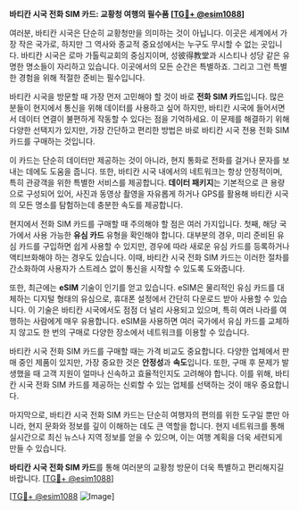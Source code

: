 **바티칸 시국 전화 SIM 카드: 교황청 여행의 필수품 [[TG💪+ @esim1088](https://t.me/s/esim1088)]**

여러분, 바티칸 시국은 단순히 교황청만을 의미하는 것이 아닙니다. 이곳은 세계에서 가장 작은 국가로, 하지만 그 역사와 종교적 중요성에서는 누구도 무시할 수 없는 곳입니다. 바티칸 시국은 로마 가톨릭교회의 중심지이며, 성彼得教堂과 시스티나 성당 같은 유명한 명소들이 자리하고 있습니다. 이곳에서의 모든 순간은 특별하죠. 그리고 그런 특별한 경험을 위해 적절한 준비는 필수입니다.

바티칸 시국을 방문할 때 가장 먼저 고민해야 할 것이 바로 **전화 SIM 카드**입니다. 많은 분들이 현지에서 통신을 위해 데이터를 사용하고 싶어 하지만, 바티칸 시국에 들어서면서 데이터 연결이 불편하게 작동할 수 있다는 점을 기억하세요. 이 문제를 해결하기 위해 다양한 선택지가 있지만, 가장 간단하고 편리한 방법은 바로 바티칸 시국 전용 전화 SIM 카드를 구매하는 것입니다.

이 카드는 단순히 데이터만 제공하는 것이 아니라, 현지 통화로 전화를 걸거나 문자를 보내는 데에도 도움을 줍니다. 또한, 바티칸 시국 내에서의 네트워크는 항상 안정적이며, 특히 관광객을 위한 특별한 서비스를 제공합니다. **데이터 패키지**는 기본적으로 큰 용량으로 구성되어 있어, 사진과 동영상 촬영을 자유롭게 하거나 GPS를 활용해 바티칸 시국의 모든 명소를 탐험하는데 충분한 속도를 제공합니다.

현지에서 전화 SIM 카드를 구매할 때 주의해야 할 점은 여러 가지입니다. 첫째, 해당 국가에서 사용 가능한 **유심 카드** 유형을 확인해야 합니다. 대부분의 경우, 미리 준비된 유심 카드를 구입하면 쉽게 사용할 수 있지만, 경우에 따라 새로운 유심 카드를 등록하거나 액티브화해야 하는 경우도 있습니다. 이때, 바티칸 시국 전화 SIM 카드는 이러한 절차를 간소화하여 사용자가 스트레스 없이 통신을 시작할 수 있도록 도와줍니다.

또한, 최근에는 **eSIM** 기술이 인기를 얻고 있습니다. eSIM은 물리적인 유심 카드를 대체하는 디지털 형태의 유심으로, 휴대폰 설정에서 간단히 다운로드 받아 사용할 수 있습니다. 이 기술은 바티칸 시국에서도 점점 더 널리 사용되고 있으며, 특히 여러 나라를 여행하는 사람에게 매우 유용합니다. eSIM을 사용하면 여러 국가에서 유심 카드를 교체하지 않고도 한 번의 구매로 다양한 장소에서 네트워크를 이용할 수 있습니다.

바티칸 시국 전화 SIM 카드를 구매할 때는 가격 비교도 중요합니다. 다양한 업체에서 판매 중인 제품이 있지만, 가장 중요한 것은 **안정성**과 **속도**입니다. 또한, 구매 후 문제가 발생했을 때 고객 지원이 얼마나 신속하고 효율적인지도 고려해야 합니다. 이를 위해, 바티칸 시국 전화 SIM 카드를 제공하는 신뢰할 수 있는 업체를 선택하는 것이 매우 중요합니다.

마지막으로, 바티칸 시국 전화 SIM 카드는 단순히 여행자의 편의를 위한 도구일 뿐만 아니라, 현지 문화와 정보를 깊이 이해하는 데도 큰 역할을 합니다. 현지 네트워크를 통해 실시간으로 최신 뉴스나 지역 정보를 얻을 수 있으며, 이는 여행 계획을 더욱 세련되게 만들 수 있습니다.

**바티칸 시국 전화 SIM 카드**를 통해 여러분의 교황청 방문이 더욱 특별하고 편리해지길 바랍니다. [[TG💪+ @esim1088](https://t.me/s/esim1088)]

[[TG💪+ @esim1088](https://t.me/s/esim1088) ![Image](https://i.postimg.cc/Y0z9fWf4/image.png)]